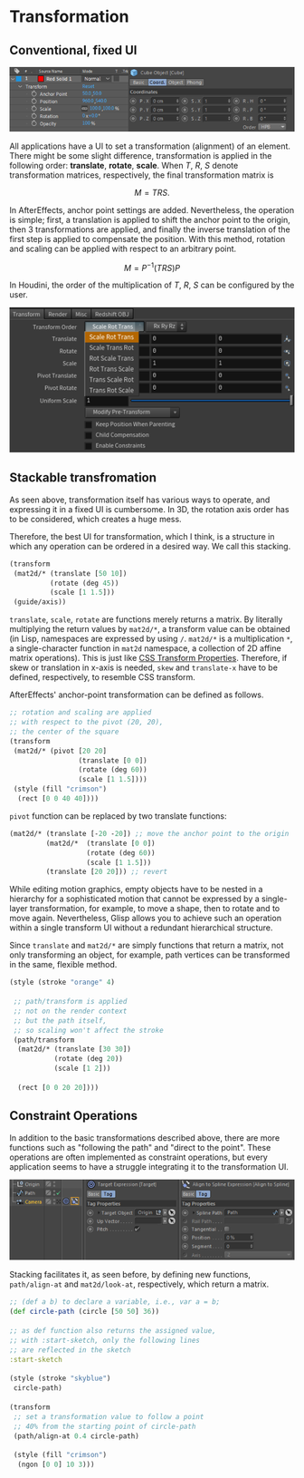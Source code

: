 # Transformation

## Conventional, fixed UI

![](./transform_uis.png)

All applications have a UI to set a transformation (alignment) of an element. There might be some slight difference, transformation is applied in the following order: **translate**, **rotate**, **scale**. When $T$, $R$, $S$ denote transformation matrices, respectively, the final transformation matrix is 

$$
M = T R S.
$$

In AfterEffects, anchor point settings are added. Nevertheless, the operation is simple; first, a translation is applied to shift the anchor point to the origin, then 3 transformations are applied, and finally the inverse translation of the first step is applied to compensate the position. With this method, rotation and scaling can be applied with respect to an arbitrary point.

$$
M = P^{-1}  (T R S) P
$$

In Houdini, the order of the multiplication of $T$, $R$, $S$ can be configured by the user.

![](./transform_houdini.png)

## Stackable transfromation

As seen above, transformation itself has various ways to operate, and expressing it in a fixed UI is cumbersome. In 3D, the rotation axis order has to be considered, which creates a huge mess.

Therefore, the best UI for transformation, which I think, is a structure in which any operation can be ordered in a desired way. We call this stacking.

```cljs
(transform
 (mat2d/* (translate [50 10])
          (rotate (deg 45))
          (scale [1 1.5]))
 (guide/axis))
```

`translate`, `scale`, `rotate` are functions merely returns a matrix. By literally multiplying the return values by `mat2d/*`, a transform value can be obtained (in Lisp, namespaces are expressed by using `/`. `mat2d/*` is a multiplication `*`, a single-character function in `mat2d` namespace, a collection of 2D affine matrix operations). This is just like [CSS Transform Properties](https://developer.mozilla.org/en-US/docs/Web/CSS/transform). Therefore, if skew or translation in x-axis is needed, `skew` and `translate-x` have to be defined, respectively, to resemble CSS transform.

AfterEffects' anchor-point transformation can be defined as follows.

```cljs
;; rotation and scaling are applied
;; with respect to the pivot (20, 20),
;; the center of the square
(transform
 (mat2d/* (pivot [20 20]
                 (translate [0 0])
                 (rotate (deg 60))
                 (scale [1 1.5])))
 (style (fill "crimson")
  (rect [0 0 40 40])))
```

`pivot` function can be replaced by two translate functions:

```clojure
(mat2d/* (translate [-20 -20]) ;; move the anchor point to the origin
         (mat2d/*  (translate [0 0])
                   (rotate (deg 60))
                   (scale [1 1.5]))
         (translate [20 20])) ;; revert
```

While editing motion graphics, empty objects have to be nested in a hierarchy for a sophisticated motion that cannot be expressed by a single-layer transformation, for example, to move a shape, then to rotate and to move again. Nevertheless, Glisp allows you to achieve such an operation within a single transform UI without a redundant hierarchical structure.

Since `translate` and `mat2d/*` are simply functions that return a matrix, not only transforming an object, for example, path vertices can be transformed in the same, flexible method.

```cljs
(style (stroke "orange" 4)

 ;; path/transform is applied
 ;; not on the render context
 ;; but the path itself,
 ;; so scaling won't affect the stroke
 (path/transform
  (mat2d/* (translate [30 30])
           (rotate (deg 20))
           (scale [1 2]))

  (rect [0 0 20 20])))
```

## Constraint Operations

In addition to the basic transformations described above, there are more functions such as "following the path" and "direct to the point". These operations are often implemented as constraint operations, but every application seems to have a struggle integrating it to the transformation UI.

![](./transform_constraints.png)

Stacking facilitates it, as seen before, by defining new functions, `path/align-at` and `mat2d/look-at`, respectively, which return a matrix.

```cljs
;; (def a b) to declare a variable, i.e., var a = b;
(def circle-path (circle [50 50] 36))

;; as def function also returns the assigned value,
;; with :start-sketch, only the following lines
;; are reflected in the sketch
:start-sketch

(style (stroke "skyblue")
 circle-path)

(transform
 ;; set a transformation value to follow a point
 ;; 40% from the starting point of circle-path
 (path/align-at 0.4 circle-path)

 (style (fill "crimson")
  (ngon [0 0] 10 3)))
```
